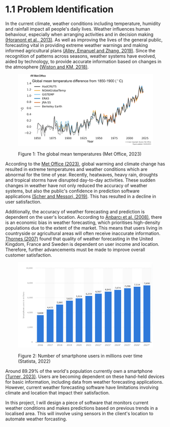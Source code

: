 # 1.1 Problem Identification

In the current climate, weather conditions including temperature, humidity and rainfall impact all people's daily lives. Weather influences human behaviour, especially when arranging activities and in decision making [(Horanont et al., 2013)](reference-list.md). As well as improving the lives of the general public, forecasting vital in providing extreme weather warnings and making informed agricultural plans [(Alley, Emanuel and Zhang, 2019)](reference-list.md). Since the recognition of patterns across seasons, weather systems have evolved, aided by technology, to provide accurate information based on changes in the atmosphere [(Wiston and KM, 2018)](reference-list.md).

<figure><img src="../.gitbook/assets/Met Office temperatures.png" alt=""><figcaption><p>Figure 1: The global mean temperatures (Met Office, 2023)</p></figcaption></figure>

According to the [Met Office (2023)](reference-list.md), global warming and climate change has resulted in extreme temperatures and weather conditions which are abnormal for the time of year. Recently, heatwaves, heavy rain, droughts and tropical storms have disrupted day-to-day activities. These sudden changes in weather have not only reduced the accuracy of weather systems, but also the public's confidence in prediction software applications [(Scher and Messori, 2019)](reference-list.md). This has resulted in a decline in user satisfaction.

Additionally, the accuracy of weather forecasting and prediction is dependent on the user's location. According to [Anbarcı et al. (2008)](reference-list.md), there is an economic bias in weather forecasting, which prioritises high-density populations due to the extent of the market. This means that users living in countryside or agricultural areas will often receive inaccurate information. [Thornes (2007)](reference-list.md) found that quality of weather forecasting in the United Kingdom, France and Sweden is dependent on user income and location. Therefore, further advancements must be made to improve overall customer satisfaction.

<figure><img src="../.gitbook/assets/Trends in mobile phone usage.png" alt=""><figcaption><p>Figure 2: Number of smartphone users in millions over time (Statista, 2022)</p></figcaption></figure>

Around 89.29% of the world's population currently own a smartphone [(Turner, 2023)](reference-list.md). Users are becoming dependent on these hand-held devices for basic information, including data from weather forecasting applications. However, current weather forecasting software have limitations involving climate and location that impact their satisfaction.

In this project, I will design a piece of software that monitors current weather conditions and makes predictions based on previous trends in a localised area. This will involve using sensors in the client's location to automate weather forcasting.
